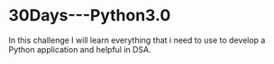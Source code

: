 # 30Days---Python3.0
In this challenge I will learn everything  that i need to use to develop a Python application and helpful in DSA.
